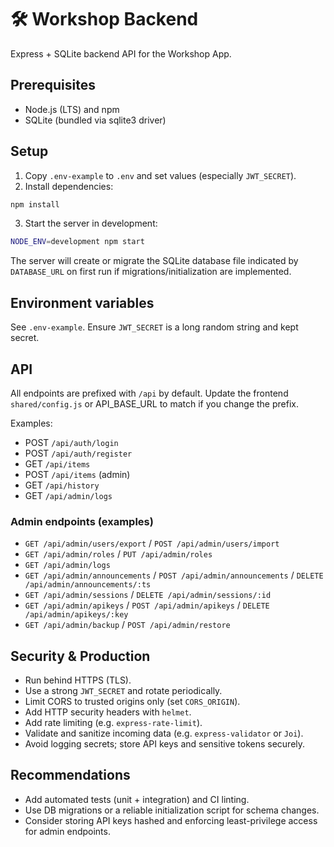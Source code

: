 # 🛠 Workshop Backend

Express + SQLite backend API for the Workshop App.

## Prerequisites
- Node.js (LTS) and npm
- SQLite (bundled via sqlite3 driver)

## Setup
1. Copy `.env-example` to `.env` and set values (especially `JWT_SECRET`).
2. Install dependencies:

```bash
npm install
```

3. Start the server in development:

```bash
NODE_ENV=development npm start
```

The server will create or migrate the SQLite database file indicated by `DATABASE_URL` on first run if migrations/initialization are implemented.

## Environment variables
See `.env-example`. Ensure `JWT_SECRET` is a long random string and kept secret.

## API
All endpoints are prefixed with `/api` by default. Update the frontend `shared/config.js` or API_BASE_URL to match if you change the prefix.

Examples:
- POST `/api/auth/login`
- POST `/api/auth/register`
- GET `/api/items`
- POST `/api/items` (admin)
- GET `/api/history`
- GET `/api/admin/logs`

### Admin endpoints (examples)
- `GET /api/admin/users/export` / `POST /api/admin/users/import`
- `GET /api/admin/roles` / `PUT /api/admin/roles`
- `GET /api/admin/logs`
- `GET /api/admin/announcements` / `POST /api/admin/announcements` / `DELETE /api/admin/announcements/:ts`
- `GET /api/admin/sessions` / `DELETE /api/admin/sessions/:id`
- `GET /api/admin/apikeys` / `POST /api/admin/apikeys` / `DELETE /api/admin/apikeys/:key`
- `GET /api/admin/backup` / `POST /api/admin/restore`

## Security & Production
- Run behind HTTPS (TLS).
- Use a strong `JWT_SECRET` and rotate periodically.
- Limit CORS to trusted origins only (set `CORS_ORIGIN`).
- Add HTTP security headers with `helmet`.
- Add rate limiting (e.g. `express-rate-limit`).
- Validate and sanitize incoming data (e.g. `express-validator` or `Joi`).
- Avoid logging secrets; store API keys and sensitive tokens securely.

## Recommendations
- Add automated tests (unit + integration) and CI linting.
- Use DB migrations or a reliable initialization script for schema changes.
- Consider storing API keys hashed and enforcing least-privilege access for admin endpoints.



